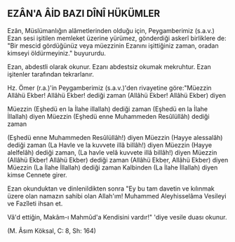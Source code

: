 ## EZÂN'A ÂİD BAZI DÎNÎ HÜKÜMLER

Ezân, Müslümanlığın alâmetlerinden olduğu için, Pey­gamberimiz (s.a.v.) Ezan sesi işitilen memleket üzerine yürümez, gönderdiği askerî birliklere de: "Bir mescid gör­düğünüz veya müezzinin Ezanını işittiğiniz zaman, oradan kimseyi öldürmeyiniz." buyururdu.

Ezan, abdestli olarak okunur. Ezanı abdestsiz okumak mekruhtur. Ezan işitenler tarafından tekrarlanır.

Hz. Ömer (r.a.)'in Peygamberimiz (s.a.v.)'den rivaye­tine göre:"Müezzin Allâhü Ekber! Allâhü Ekber! dediği zaman (Allâhü Ekber! Allâhü Ekber) diyen

Müezzin (Eşhedü en la İlahe illallah) dediği zaman (Eşhedü en la İlahe İllallah) diyen Müezzin (Eşhedü enne Muhammeden Resûlüllâh) de­diği zaman

(Eşhedü enne Muhammeden Resûlüllâh!) diyen Müezzin (Hayye alessalâh) dediği zaman (La Havle ve la kuvvete illâ billâh!) diyen Müezzin (Hayye alelfelâh) dediği zaman, (La havle velâ kuvvete illâ billâh!) diyen Müezzin (Allâhü Ekber! Allâhü Ekber) dediği zaman (Allâhü Ekber, Allâhü Ekber) diyen Müezzin (La İlahe İllallah) dediği zaman Kalbinden (La İlahe İllallah) diyen kimse Cennete gi­rer.

Ezan okunduktan ve dinlenildikten sonra "Ey bu tam davetin ve kılınmak üzere olan namazın sahibi olan Al­lah'ım! Muhammed Aleyhisselâma Vesileyi ve Fazîleti ihsan et.

Vâ'd ettiğin, Makâm-ı Mahmûd'a Kendisini vardır!" 'diye vesile duası okunur.

(M. Âsım Köksal, C: 8, Sh: 164)
